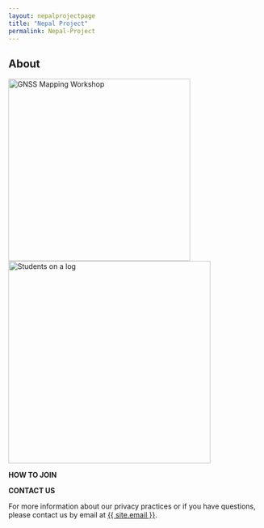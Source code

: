 ```yaml
---
layout: nepalprojectpage
title: "Nepal Project"
permalink: Nepal-Project
---
```

    
 
<div class="col-lg-12 text-center">
	<h2 class="section-heading text-uppercase">About</h2>
</div>



<img src="../../assets/img/nepalteam/gps_workshop.jpg" alt="GNSS Mapping Workshop" width="360"/>
<img src="../../assets/img/nepalteam/goofy_log.jpg" alt="Students on a log" width="400"/>

**HOW TO JOIN**



**CONTACT US**

For more information about our privacy practices or if you have questions, please contact us by email at <a href="mailto:{{ site.email }}">{{ site.email }}</a>.